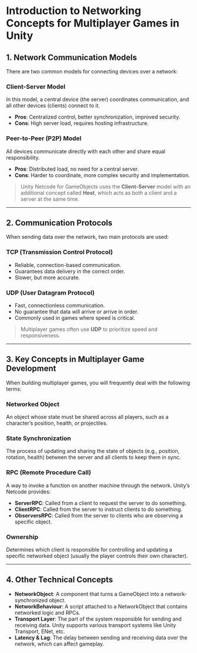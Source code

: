 # Introduction to Networking Concepts for Multiplayer Games in Unity

## 1. Network Communication Models

There are two common models for connecting devices over a network:

### **Client-Server Model**
In this model, a central device (the server) coordinates communication, and all other devices (clients) connect to it.
- **Pros**: Centralized control, better synchronization, improved security.
- **Cons**: High server load, requires hosting infrastructure.

### **Peer-to-Peer (P2P) Model**
All devices communicate directly with each other and share equal responsibility.
- **Pros**: Distributed load, no need for a central server.
- **Cons**: Harder to coordinate, more complex security and implementation.

> Unity Netcode for GameObjects uses the **Client-Server** model with an additional concept called **Host**, which acts as both a client and a server at the same time.

---

## 2. Communication Protocols

When sending data over the network, two main protocols are used:

### **TCP (Transmission Control Protocol)**
- Reliable, connection-based communication.
- Guarantees data delivery in the correct order.
- Slower, but more accurate.

### **UDP (User Datagram Protocol)**
- Fast, connectionless communication.
- No guarantee that data will arrive or arrive in order.
- Commonly used in games where speed is critical.

> Multiplayer games often use **UDP** to prioritize speed and responsiveness.

---

## 3. Key Concepts in Multiplayer Game Development

When building multiplayer games, you will frequently deal with the following terms:

### **Networked Object**
An object whose state must be shared across all players, such as a character’s position, health, or projectiles.

### **State Synchronization**
The process of updating and sharing the state of objects (e.g., position, rotation, health) between the server and all clients to keep them in sync.

### **RPC (Remote Procedure Call)**
A way to invoke a function on another machine through the network. Unity’s Netcode provides:
- **ServerRPC**: Called from a client to request the server to do something.
- **ClientRPC**: Called from the server to instruct clients to do something.
- **ObserversRPC**: Called from the server to clients who are observing a specific object.

### **Ownership**
Determines which client is responsible for controlling and updating a specific networked object (usually the player controls their own character).

---

## 4. Other Technical Concepts

- **NetworkObject**: A component that turns a GameObject into a network-synchronized object.
- **NetworkBehaviour**: A script attached to a NetworkObject that contains networked logic and RPCs.
- **Transport Layer**: The part of the system responsible for sending and receiving data. Unity supports various transport systems like Unity Transport, ENet, etc.
- **Latency & Lag**: The delay between sending and receiving data over the network, which can affect gameplay.
